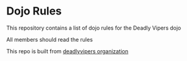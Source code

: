 Dojo Rules
==========

This repository contains a list of dojo rules for the Deadly Vipers dojo

All members should read the rules 

This repo is built from [deadlyvipers organization](https://github.com/deadlyvipers)

